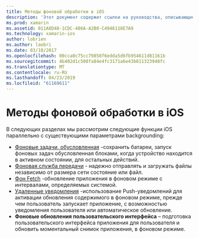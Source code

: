 ```yaml
---
title: Методы фоновой обработки в iOS
description: 'Этот документ содержит ссылки на руководства, описывающие различные методы backgrounding в iOS: фоновых задач, фоновой службой передачи, обработку в фоновом режиме и удаленные уведомления.'
ms.prod: xamarin
ms.assetid: 011A8D48-1CDC-486A-A2B0-C4946118E7A9
ms.technology: xamarin-ios
author: lobrien
ms.author: laobri
ms.date: 03/18/2017
ms.openlocfilehash: 00cca0c75cc79858f6edda5d6fb954611d81161b
ms.sourcegitcommit: 4b402d1c508fa84e4fc3171a6e43b811323948fc
ms.translationtype: MT
ms.contentlocale: ru-RU
ms.lasthandoff: 04/23/2019
ms.locfileid: "61169611"
---
```

# <a name="ios-backgrounding-techniques"></a>Методы фоновой обработки в iOS

В следующих разделах мы рассмотрим следующие функции iOS параллельно с существующими параметрами backgrounding:

-  [Фоновые задачи, обусловленная](~/ios/app-fundamentals/backgrounding/ios-backgrounding-techniques/ios-backgrounding-with-tasks.md#background_tasks_in_iOS_7) -сохранить батареи, запуск фоновых задач обусловленная блоками, когда устройство находится в активном состоянии, для остальных действий.
-  [Фоновая служба передачи](~/ios/app-fundamentals/backgrounding/ios-backgrounding-techniques/ios-backgrounding-with-tasks.md#background-transfers) - надежно отправлять и загружать файлы независимо от размера сети состояние или файл.
-  [Фон Fetch](~/ios/app-fundamentals/backgrounding/ios-backgrounding-techniques/updating-an-application-in-the-background.md#background_fetch) -обновление приложения в фоновом режиме с интервалами, определяемых системой.
-  [Удаленные уведомления](~/ios/app-fundamentals/backgrounding/ios-backgrounding-techniques/updating-an-application-in-the-background.md#remote_notifications) -использование Push-уведомлений для активации обновления содержимого в фоновом режиме, прежде чем пользователь запускает приложение, с возможностью уведомления пользователя или автоматическое обновление.
-  **Фоновые обновления пользовательского интерфейса** – подготовка пользовательского интерфейса приложения для пользователя и обновить моментальный снимок приложения, в фоновом режиме.
